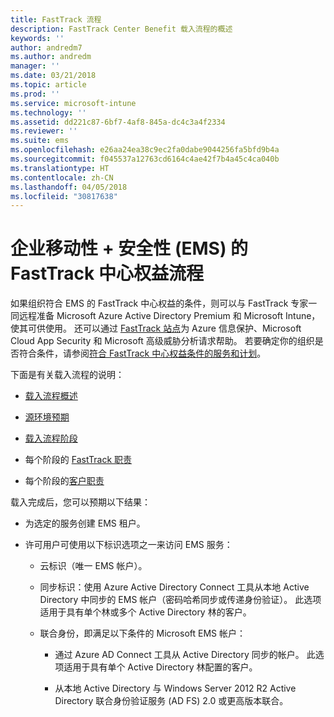 ```yaml
---
title: FastTrack 流程
description: FastTrack Center Benefit 载入流程的概述
keywords: ''
author: andredm7
ms.author: andredm
manager: ''
ms.date: 03/21/2018
ms.topic: article
ms.prod: ''
ms.service: microsoft-intune
ms.technology: ''
ms.assetid: dd221c87-6bf7-4af8-845a-dc4c3a4f2334
ms.reviewer: ''
ms.suite: ems
ms.openlocfilehash: e26aa24ea38c9ec2fa0dabe9044256fa5bfd9b4a
ms.sourcegitcommit: f045537a12763cd6164c4ae42f7b4a45c4ca040b
ms.translationtype: HT
ms.contentlocale: zh-CN
ms.lasthandoff: 04/05/2018
ms.locfileid: "30817638"
---
```

# <a name="fasttrack-center-benefit-process-for-enterprise-mobility--security-ems"></a>企业移动性 + 安全性 (EMS) 的 FastTrack 中心权益流程
如果组织符合 EMS 的 FastTrack 中心权益的条件，则可以与 FastTrack 专家一同远程准备 Microsoft Azure Active Directory Premium 和 Microsoft Intune，使其可供使用。 还可以通过 [FastTrack 站点](http://fasttrack.microsoft.com/ems)为 Azure 信息保护、Microsoft Cloud App Security 和 Microsoft 高级威胁分析请求帮助。 若要确定你的组织是否符合条件，请参阅[符合 FastTrack 中心权益条件的服务和计划](fasttrack-center-benefit-for-enterprise-mobility-suite-ems.md)。


下面是有关载入流程的说明：

-   [载入流程概述](fasttrack-center-benefit-process-for-ems-overview.md)

-   [源环境预期](fasttrack-center-benefit-process-for-ems-environment-expectations.md)

-   [载入流程阶段](fasttrack-center-benefit-process-for-ems-phases.md)

-   每个阶段的 [FastTrack 职责](fasttrack-center-benefit-process-for-ems-fasttrack-responsibilities.md)

-   每个阶段的[客户职责](fasttrack-center-benefit-process-for-ems-your-responsibilities.md)

载入完成后，您可以预期以下结果：

-   为选定的服务创建 EMS 租户。

-   许可用户可使用以下标识选项之一来访问 EMS 服务：

    -   云标识（唯一 EMS 帐户）。

    -   同步标识：使用 Azure Active Directory Connect 工具从本地 Active Directory 中同步的 EMS 帐户（密码哈希同步或传递身份验证）。 此选项适用于具有单个林或多个 Active Directory 林的客户。

    -   联合身份，即满足以下条件的 Microsoft EMS 帐户：

        -   通过 Azure AD Connect 工具从 Active Directory 同步的帐户。 此选项适用于具有单个 Active Directory 林配置的客户。

        -   从本地 Active Directory 与 Windows Server 2012 R2 Active Directory 联合身份验证服务 (AD FS) 2.0 或更高版本联合。
